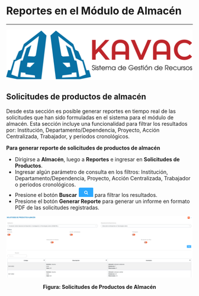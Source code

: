 # Reportes en el Módulo de Almacén 
**********************************

![Screenshot](img/logokavac.png#imagen)

## Solicitudes de productos de almacén 

Desde esta sección es posible generar reportes en tiempo real de las solicitudes que han sido formuladas en el sistema para el módulo de almacén. Esta sección incluye una funcionalidad para filtrar los resultados por: Institución, Departamento/Dependencia,  Proyecto, Acción Centralizada, Trabajador,  y periodos cronológicos.

**Para generar reporte de solicitudes de productos de almacén**

*  Dirigirse a **Almacén**, luego a **Reportes** e ingresar en **Solicitudes de Productos**.
*  Ingresar algún parámetro de consulta en los filtros: Institución, Departamento/Dependencia,  Proyecto, Acción Centralizada, Trabajador o periodos cronológicos.
*  Presione el botón **Buscar** ![Screenshot](img/search.png#imagen) para filtrar los resultados.
*  Presione el botón **Generar Reporte** para generar un informe en formato PDF de las solicitudes registradas.   

![Screenshot](img/report2.png#imagen)<div style="text-align: center;font-weight: bold">Figura: Solicitudes de Productos de Almacén</div>